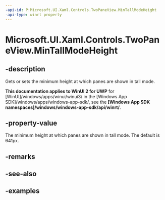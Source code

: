 ```yaml
---
-api-id: P:Microsoft.UI.Xaml.Controls.TwoPaneView.MinTallModeHeight
-api-type: winrt property
---
```


<!-- Property syntax.
public double MinTallModeHeight { get;  set; }
-->

# Microsoft.UI.Xaml.Controls.TwoPaneView.MinTallModeHeight

## -description

Gets or sets the minimum height at which panes are shown in tall mode.

**This documentation applies to WinUI 2 for UWP** for [WinUI]/windows/apps/winui/winui3/ in the [Windows App SDK]/windows/apps/windows-app-sdk/, see the **[Windows App SDK namespaces]/windows/windows-app-sdk/api/winrt/**.

## -property-value

The minimum height at which panes are shown in tall mode. The default is 641px.

## -remarks

## -see-also

## -examples

